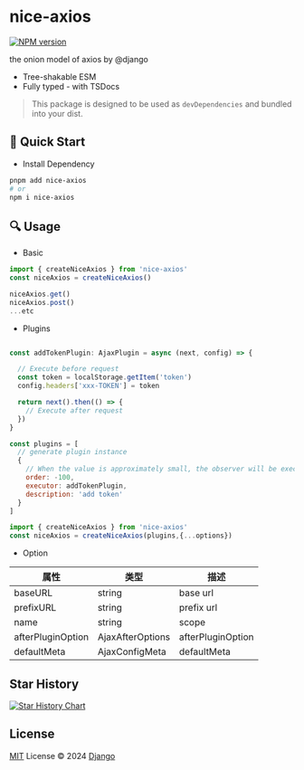 # nice-axios

[![NPM version](https://img.shields.io/npm/v/nice-axios?color=a1b858&label=)](https://www.npmjs.com/package/nice-axios)

the onion model of axios by @django

- Tree-shakable ESM
- Fully typed - with TSDocs

> This package is designed to be used as `devDependencies` and bundled into your dist.

## 🚀 Quick Start

- Install Dependency

```bash
pnpm add nice-axios
# or
npm i nice-axios
```

## 🔍 Usage

- Basic

```js
import { createNiceAxios } from 'nice-axios'
const niceAxios = createNiceAxios()

niceAxios.get()
niceAxios.post()
...etc

```

- Plugins

```js

const addTokenPlugin: AjaxPlugin = async (next, config) => {

  // Execute before request
  const token = localStorage.getItem('token')
  config.headers['xxx-TOKEN'] = token

  return next().then(() => {
    // Execute after request
  })
}

const plugins = [
  // generate plugin instance
  {
    // When the value is approximately small, the observer will be executed earlier before the request. On the contrary, the larger the value, the earlier the observer will be executed after the request.
    order: -100,
    executor: addTokenPlugin,
    description: 'add token'
  }
]

import { createNiceAxios } from 'nice-axios'
const niceAxios = createNiceAxios(plugins,{...options})


```

- Option

| 属性              | 类型             | 描述              |
| ----------------- | ---------------- | ----------------- |
| baseURL           | string           | base url          |
| prefixURL         | string           | prefix url        |
| name              | string           | scope             |
| afterPluginOption | AjaxAfterOptions | afterPluginOption |
| defaultMeta       | AjaxConfigMeta   | defaultMeta       |

## Star History

<a href="https://star-history.com/#sixdjango/nice-axios&Date">
  <picture>
    <source media="(prefers-color-scheme: dark)" srcset="https://api.star-history.com/svg?repos=sixdjango/nice-axios&type=Date&theme=dark" />
    <source media="(prefers-color-scheme: light)" srcset="https://api.star-history.com/svg?repos=sixdjango/nice-axios&type=Date" />
    <img alt="Star History Chart" src="https://api.star-history.com/svg?repos=sixdjango/nice-axios&type=Date" />
  </picture>
</a>

## License

[MIT](./LICENSE) License © 2024 [Django](https://github.com/sixdjango)
